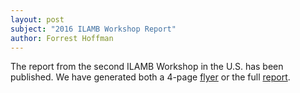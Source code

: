 ```yaml
---
layout: post
subject: "2016 ILAMB Workshop Report"
author: Forrest Hoffman
---
```


The report from the second ILAMB Workshop in the U.S. has been
published. We have generated both a 4-page
[flyer](https://www.ilamb.org/meetings/washington2016/2016_ILAMB_Workshop_Report_Flyer.pdf)
or the full
[report](https://www.ilamb.org/meetings/washington2016/2016_ILAMB_Report_V10_web.pdf).
